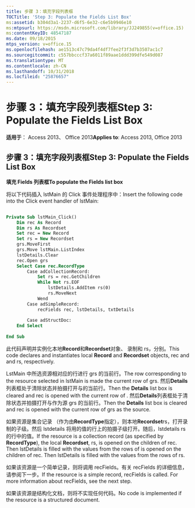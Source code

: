 ```yaml
---
title: 步骤 3：填充字段列表框
TOCTitle: 'Step 3: Populate the Fields List Box'
ms:assetid: b304d3a1-2237-d6f5-6e32-c6e5b9946e10
ms:mtpsurl: https://msdn.microsoft.com/library/JJ249855(v=office.15)
ms:contentKeyID: 48547187
ms.date: 09/18/2015
mtps_version: v=office.15
ms.openlocfilehash: ae1513c47c79da4f4df7fee2f3f3d7b3507ac1c7
ms.sourcegitcommit: c557bbcccf37a6011f89aae1ddd399dfe549d087
ms.translationtype: MT
ms.contentlocale: zh-CN
ms.lasthandoff: 10/31/2018
ms.locfileid: "25876657"
---
```

# <a name="step-3-populate-the-fields-list-box"></a><span data-ttu-id="3d6e7-102">步骤 3：填充字段列表框</span><span class="sxs-lookup"><span data-stu-id="3d6e7-102">Step 3: Populate the Fields List Box</span></span>


<span data-ttu-id="3d6e7-103">**适用于**： Access 2013、 Office 2013</span><span class="sxs-lookup"><span data-stu-id="3d6e7-103">**Applies to**: Access 2013, Office 2013</span></span>

## <a name="step-3-populate-the-fields-list-box"></a><span data-ttu-id="3d6e7-104">步骤 3：填充字段列表框</span><span class="sxs-lookup"><span data-stu-id="3d6e7-104">Step 3: Populate the Fields List Box</span></span>

<span data-ttu-id="3d6e7-105">**填充 Fields 列表框**</span><span class="sxs-lookup"><span data-stu-id="3d6e7-105">**To populate the Fields list box**</span></span>

<span data-ttu-id="3d6e7-106">将以下代码插入 lstMain 的 Click 事件处理程序中：</span><span class="sxs-lookup"><span data-stu-id="3d6e7-106">Insert the following code into the Click event handler of lstMain:</span></span>

```vb 
 
Private Sub lstMain_Click() 
    Dim rec As Record 
    Dim rs As Recordset 
    Set rec = New Record 
    Set rs = New Recordset 
    grs.MoveFirst 
    grs.Move lstMain.ListIndex 
    lstDetails.Clear 
    rec.Open grs 
    Select Case rec.RecordType 
        Case adCollectionRecord: 
            Set rs = rec.GetChildren 
            While Not rs.EOF 
                lstDetails.AddItem rs(0) 
                rs.MoveNext 
            Wend 
        Case adSimpleRecord: 
            recFields rec, lstDetails, txtDetails 
             
        Case adStructDoc: 
    End Select 
     
End Sub 
```

<span data-ttu-id="3d6e7-107">此代码声明并实例化本地**Record**和**Recordset**对象、 录制和 rs，分别。</span><span class="sxs-lookup"><span data-stu-id="3d6e7-107">This code declares and instantiates local **Record** and **Recordset** objects, rec and and rs, respectively.</span></span>

<span data-ttu-id="3d6e7-108">LstMain 中所选资源相对应的行进行 grs 的当前行。</span><span class="sxs-lookup"><span data-stu-id="3d6e7-108">The row corresponding to the resource selected in lstMain is made the current row of grs.</span></span> <span data-ttu-id="3d6e7-109">然后**Details**列表框处于清除状态并拍摄打开与的当前行。</span><span class="sxs-lookup"><span data-stu-id="3d6e7-109">Then the **Details** list box is cleared and rec is opened with the current row of .</span></span> <span data-ttu-id="3d6e7-110">然后**Details**列表框处于清除状态并拍摄打开与作为源 grs 的当前行。</span><span class="sxs-lookup"><span data-stu-id="3d6e7-110">Then the **Details** list box is cleared and rec is opened with the current row of grs as the source.</span></span>

<span data-ttu-id="3d6e7-111">如果资源是集合记录 （作为由**RecordType**指定），则本地**Recordset**rs，打开录制的子级。然后 lstdetails 将用的值的行上的拍摄子级打开。随后，lstdetails rs 的行中的值。</span><span class="sxs-lookup"><span data-stu-id="3d6e7-111">If the resource is a collection record (as specified by **RecordType**), the local **Recordset**, rs, is opened on the children of rec. Then lstDetails is filled with the values from the rows of is opened on the children of rec. Then lstDetails is filled with the values from the rows of rs.</span></span>

<span data-ttu-id="3d6e7-p102">如果该资源是一个简单记录，则将调用 recFields。有关 recFields 的详细信息，请参阅下一步。</span><span class="sxs-lookup"><span data-stu-id="3d6e7-p102">If the resource is a simple record, recFields is called. For more information about recFields, see the next step.</span></span>

<span data-ttu-id="3d6e7-114">如果该资源是结构化文档，则将不实现任何代码。</span><span class="sxs-lookup"><span data-stu-id="3d6e7-114">No code is implemented if the resource is a structured document.</span></span>

